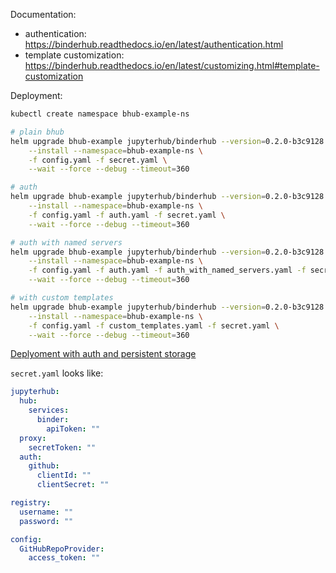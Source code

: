 Documentation:
- authentication: https://binderhub.readthedocs.io/en/latest/authentication.html
- template customization: https://binderhub.readthedocs.io/en/latest/customizing.html#template-customization

Deployment:
```bash
kubectl create namespace bhub-example-ns

# plain bhub
helm upgrade bhub-example jupyterhub/binderhub --version=0.2.0-b3c9128  \
    --install --namespace=bhub-example-ns \
    -f config.yaml -f secret.yaml \
    --wait --force --debug --timeout=360

# auth
helm upgrade bhub-example jupyterhub/binderhub --version=0.2.0-b3c9128  \
    --install --namespace=bhub-example-ns \
    -f config.yaml -f auth.yaml -f secret.yaml \
    --wait --force --debug --timeout=360

# auth with named servers
helm upgrade bhub-example jupyterhub/binderhub --version=0.2.0-b3c9128  \
    --install --namespace=bhub-example-ns \
    -f config.yaml -f auth.yaml -f auth_with_named_servers.yaml -f secret.yaml \
    --wait --force --debug --timeout=360

# with custom templates
helm upgrade bhub-example jupyterhub/binderhub --version=0.2.0-b3c9128  \
    --install --namespace=bhub-example-ns \
    -f config.yaml -f custom_templates.yaml -f secret.yaml \
    --wait --force --debug --timeout=360
```

[Deplyoment with auth and persistent storage](/persistent_storage/)

`secret.yaml` looks like:

```yaml
jupyterhub:
  hub:
    services:
      binder:
        apiToken: ""
  proxy:
    secretToken: ""
  auth:
    github:
      clientId: ""
      clientSecret: ""

registry:
  username: ""
  password: ""

config:
  GitHubRepoProvider:
    access_token: ""
```
